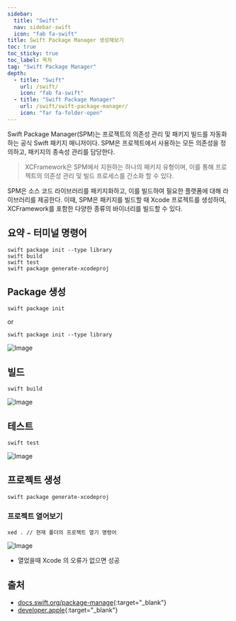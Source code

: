 ```yaml
---
sidebar:
  title: "Swift"
  nav: sidebar-swift
  icon: "fab fa-swift"
title: Swift Package Manager 생성해보기
toc: true
toc_sticky: true
toc_label: 목차
tag: "Swift Package Manager"
depth:
  - title: "Swift"
    url: /swift/
    icon: "fab fa-swift"
  - title: "Swift Package Manager"
    url: /swift/swift-package-manager/
    icon: "far fa-folder-open"
---
```

Swift Package Manager(SPM)는 프로젝트의 의존성 관리 및 패키지 빌드를 자동화하는 공식 Swift 패키지 매니저이다. SPM은 프로젝트에서 사용하는 모든 의존성을 정의하고, 패키지의 종속성 관리를 담당한다. 

> XCFramework은 SPM에서 지원하는 하나의 패키지 유형이며, 이를 통해 프로젝트의 의존성 관리 및 빌드 프로세스를 간소화 할 수 있다.

SPM은 소스 코드 라이브러리를 패키지화하고, 이를 빌드하여 필요한 플랫폼에 대해 라이브러리를 제공한다. 이때, SPM은 패키지를 빌드할 때 Xcode 프로젝트를 생성하여, XCFramework를 포함한 다양한 종류의 바이너리를 빌드할 수 있다.

## 요약 - 터미널 명령어
```
swift package init --type library
swift build
swift test
swift package generate-xcodeproj
```

## Package 생성
```
swift package init
```
or
```
swift package init --type library
```
![Image](https://drive.google.com/uc?export=view&id=1jEXoA_yfEEblmwWpiBf046kJA6fBx2f8)


## 빌드
```
swift build
```
![Image](https://drive.google.com/uc?export=view&id=1L547lEfSC06Zg4w7B-zyl1Qg4ui2edq4)
## 테스트
```
swift test
```
![Image](https://drive.google.com/uc?export=view&id=1zDwslUPvlMGFN5Q5mG_kKzdvMrXzT2E-)
## 프로젝트 생성
```
swift package generate-xcodeproj
```

### 프로젝트 열어보기
```
xed . // 현재 폴더의 프로젝트 열기 명령어
```
![Image](https://drive.google.com/uc?export=view&id=10fcwtgS1D4TETgSQ-0VJ1OHxHTlK963B)

- 열었을때 Xcode 의 오류가 없으면 성공

## 출처
* [<i class="fas fa-link"></i> docs.swift.org/package-manage](https://docs.swift.org/package-manager/PackageDescription/PackageDescription.html#package-dependency){:target="_blank"}
* [<i class="fas fa-link"></i> developer.apple](https://developer.apple.com/documentation/xcode/creating-a-standalone-swift-package-with-xcode){:target="_blank"}

